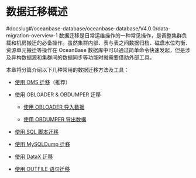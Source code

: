 # 数据迁移概述
#docslug#/oceanbase-database/oceanbase-database/V4.0.0/data-migration-overview-1
数据迁移是日常运维操作的一种常见操作，是调整集群负载和机房搬迁的必备操作。虽然集群内部、表与表之间数据归档、磁盘水位均衡、资源单元搬迁等操作在 OceanBase 数据库中可以通过简单命令快速发起，但是涉及异构数据源和集群间的数据同步等功能时就需要借助外部工具。

本章将分篇介绍以下几种常用的数据迁移方法及工具：

* [使用 OMS 迁移](../3.data-migration-1/2.use-oms-to-migrate-data-1.md)（推荐）

* 使用 OBLOADER \& OBDUMPER 迁移

  * [使用 OBLOADER 导入数据](3.use-obloader-and-obdumper-for-data-migration/1.use-obloader-to-import-data.md)

  * [使用 OBDUMPER 导出数据](3.use-obloader-and-obdumper-for-data-migration/2.use-obdumper-to-export-data.md)

* [使用 SQL 脚本迁移](../3.data-migration-1/4.migrate-data-by-using-sql-scripts-1.md)

* [使用 MySQLDump 迁移](../3.data-migration-1/5.use-mysqldump-to-migrate-data-1.md)

* [使用 DataX 迁移](../3.data-migration-1/6.use-datax-to-migrate-data-1.md)

* [使用 OUTFILE 语句迁移](../3.data-migration-1/7.use-outfile-statements-to-migrate-data-1.md)
